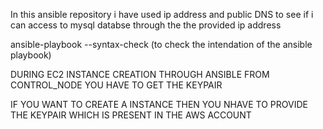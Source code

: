 In this ansible repository i have used ip address and public DNS to see if i can access to mysql databse through the
the provided ip address


ansible-playbook --syntax-check <playbook name> (to check the intendation of the ansible playbook)

DURING EC2 INSTANCE CREATION THROUGH ANSIBLE FROM CONTROL_NODE YOU HAVE TO GET THE KEYPAIR

IF YOU WANT TO CREATE A INSTANCE THEN YOU NHAVE TO PROVIDE THE KEYPAIR WHICH IS PRESENT IN THE AWS ACCOUNT
